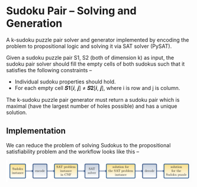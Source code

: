 # Sudoku Pair – Solving and Generation

A k-sudoku puzzle pair solver and generator implemented by encoding the problem to propositional logic and solving it via SAT solver (PySAT).

Given a sudoku puzzle pair S1, S2 (both of dimension k) as input, the sudoku pair solver should fill the empty cells of both sudokus such that it satisfies the following constraints –

- Individual sudoku properties should hold.
- For each empty cell 𝑺𝟏[𝒊, 𝒋] ≠ 𝑺𝟐[𝒊, 𝒋], where i is row and j is column.

The k-sudoku puzzle pair generator must return a sudoku pair which is maximal (have the largest number of holes possible) and has a unique solution.


## Implementation

We can reduce the problem of solving Sudokus to the propositional satisfiability problem and the workflow looks like this –

<img src="Sudoku Solver and Generator/Sudoku Solver Workflow.png"/>
